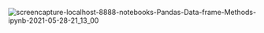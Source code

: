 ![screencapture-localhost-8888-notebooks-Pandas-Data-frame-Methods-ipynb-2021-05-28-21_13_00](https://user-images.githubusercontent.com/84277750/120009526-ae7b2500-bff9-11eb-99d6-ebfc5f0db270.png)
